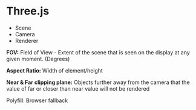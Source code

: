# Three.js

- Scene
- Camera
- Renderer

**FOV:** Field of View - Extent of the scene that is seen on the display at any given moment. (Degrees)

**Aspect Ratio:** Width of element/height

**Near & Far clipping plane:** Objects further away from the camera that the value of far or closer than near value will not be rendered

Polyfill: Browser fallback